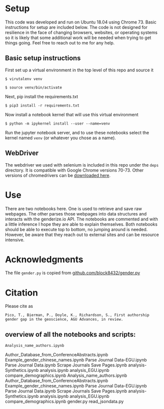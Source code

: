 # Setup

This code was developed and run on Ubuntu 18.04 using Chrome 73. Basic
instructions for setup are included below. The code is not designed for
resilience in the face of changing browsers, websites, or operating
systems so it is likely that some additional work will be needed when
trying to get things going. Feel free to reach out to me for any help.

## Basic setup instructions

First set up a virtual environment in the top level of this repo and
source it

```
$ virutalenv venv
```
```
$ source venv/bin/activate
```

Next, pip install the requirements.txt

```
$ pip3 install -r requirements.txt
```

Now install a notebook kernel that will use this virtual environment

```
$ python -m ipykernel install --user --name=venv
```

Run the jupyter notebook server, and to use these notebooks select the
kernel named `venv` (or whatever you chose as a name).

## WebDriver

The webdriver we used with selenium is included in this repo under the
`deps` directory. It is compatible with Google Chrome versions 70-73.
Other versions of chromedrivers can be [downloaded here](https://chromedriver.chromium.org/downloads).

# Use

There are two notebooks here. One is used to retrieve and save raw
webpages. The other parses those webpages into data structures and
interacts with the genderize.io API. The notebooks are commented
and with a little inference I hope they are able to explain themselves.
Both notebooks should be able to execute top to bottom, no jumping
around is needed. However, be aware that they reach out to external
sites and can be resource intensive.

# Acknowledgments

The file `gender.py` is copied from [github.com/block8432/gender.py](https://github.com/block8437/gender.py)

# Citation

Please cite as

```
Pico, T., Bierman, P., Doyle, K., Richardson, S., First authorship gender gap in the geoscience, AGU Advances, in review.
```

## overview of all the notebooks and scripts:
```
Analysis_name_authors.ipynb
```


Author_Database_from_ConferenceAbstracts.ipynb
Example_gender_chinese_names.ipynb
Parse Journal Data-EGU.ipynb
Parse Journal Data.ipynb
Scrape Journals Save Pages.ipynb
analysis-Synthetics.ipynb
analysis.ipynb
analysis_EGU.ipynb
compare_demographics.ipynb
Analysis_name_authors.ipynb
Author_Database_from_ConferenceAbstracts.ipynb
Example_gender_chinese_names.ipynb
Parse Journal Data-EGU.ipynb
Parse Journal Data.ipynb
Scrape Journals Save Pages.ipynb
analysis-Synthetics.ipynb
analysis.ipynb
analysis_EGU.ipynb
compare_demographics.ipynb
gender.py
read_jsondata.py
